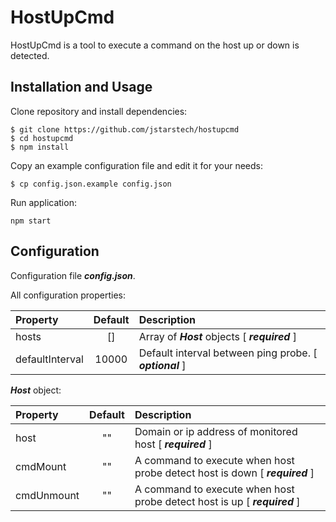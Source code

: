 # HostUpCmd

HostUpCmd is a tool to execute a command on the host up or down is detected.

## Installation and Usage

Clone repository and install dependencies:

```shell
$ git clone https://github.com/jstarstech/hostupcmd
$ cd hostupcmd
$ npm install
```

Copy an example configuration file and edit it for your needs:

```shell
$ cp config.json.example config.json
```

Run application:

```shell
npm start
```

## Configuration

Configuration file ***config.json***.

All configuration properties:

| Property        | Default | Description                                             |
|:----------------|:-------:|:--------------------------------------------------------|
| hosts           |   []    | Array of ***Host*** objects  [ ***required*** ]         |
| defaultInterval |  10000  | Default interval between ping probe. [ ***optional*** ] |

***Host*** object:

| Property   | Default | Description                                                                 |
|:-----------|:-------:|:----------------------------------------------------------------------------|
| host       |   ""    | Domain or ip address of monitored host   [ ***required*** ]                 |
| cmdMount   |   ""    | A command to execute when host probe detect host is down [ ***required*** ] |
| cmdUnmount |   ""    | A command to execute when host probe detect host is up   [ ***required*** ] |
